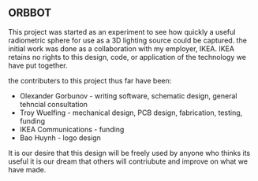 ## ORBBOT

This project was started as an experiment to see how quickly a useful radiometric sphere for use as a 3D lighting source could be captured.
the initial work was done as a collaboration with my employer, IKEA. IKEA retains no rights to this design, code, or application of the technology we have put together. 

the contributers to this project thus far have been:
* Olexander Gorbunov - writing software, schematic design, general tehncial consultation
* Troy Wuelfing - mechanical design, PCB design, fabrication, testing, funding
* IKEA Communications - funding
* Bao Huynh - logo design

It is our desire that this design will be freely used by anyone who thinks its useful
it is our dream that others will contriubute and improve on what we have made.

